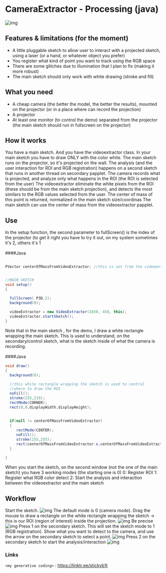 

# CameraExtractor - Processing (java) 


![img](https://github.com/sitodav/camera_extractor/blob/develop/images/0.png?raw=true "Title")


## Features & limitations (for the moment)
- A little pluggable sketch to allow user to interact with a projected sketch, using a laser (or a hand, or whatever object you prefer)
- You register what kind of point you want to track using the RGB space
- There are some glitches due to illumination that I plan to fix (making it more robust)
- The main sketch should only work with white drawing (stroke and fill)


## What you need
- A cheap camera (the better the model, the better the results), mounted on the projector (or in a place where can record the projection)
- A projector
- At least one monitor (to control the demo) separated from the projector (the main sketch should run in fullscreen on the projector)

## How it works
You have a main sketch. And you have the videoextractor class.
In your main sketch you have to draw ONLY with the color white.
The main sketch runs on the projector, so it's projected on the wall.
The analysis (and the user interaction for ROI and RGB registration) happens on a second sketch that runs in another thread on secondary papplet.
The camera records what is projected, and analyze only what happens in the ROI (the ROI is selected from the user)
The videoextractor eliminate the white pixels from the ROI (these should be from the main sketch projection), and detects the most similars to the RGB values selected from the user.
The center of mass of this point is returned, normalized in the main sketch size/coordinas
The main sketch can use the center of mass from the videoextractor papplet.
 

 

## Use

In the setup function, the second parameter to fullScreen() is the index of the projector (to get it right you have
to try it out, on my system sometimes it's 2, others it's 1

 ####Java　
```java

PVector centerOfMassFromVideoExtractor; //this is set from the videoextractor


//MAIN SKETCH
void setup()
{

  fullScreen( P3D,2);  
  background(0);
  
  videoExtractor = new VideoExtractor(1650, 450, this); 
  videoExtractor.startSketch();
}
```

Note that in the main sketch , for the demo, I draw a white rectangle wrapping the main sketch.
This is used to understand, on the secondary/control sketch, what is the sketch inside of what the camera is recording.

 ####Java　
```java
void draw()
{
  background(0);
  
  //this white rectangle wrapping the sketch is used to control 
  //where to draw the ROI
  noFill();
  stroke(255,210);
  rectMode(CORNER);
  rect(0,0,displayWidth,displayHeight);
  
  
  if(null != centerOfMassFromVideoExtractor)
  {
     rectMode(CENTER);
     noFill();
     stroke(255,255);
     rect(centerOfMassFromVideoExtractor.x,centerOfMassFromVideoExtractor.y,50,50);
  }
 
}
```

When you start the sketch, on the second window (not the one of the main sketch)
you have 3 working modes (the starting one is 0)
0: Register ROI 
1: Register what RGB color detect 
2: Start the analysis and interaction between the videoextractor and the main sketch



## Workflow
Start the sketch.
![img](https://github.com/sitodav/camera_extractor/blob/develop/images/1.png?raw=true "Title")
The default mode is 0 (camera mode).
Drag the mouse to draw a rectangle on the white rectangle wrapping the sketch -> this is our ROI (region of interest) inside the projection.
![img](https://github.com/sitodav/camera_extractor/blob/develop/images/2.png?raw=true "Title")
Be precise
![img](https://github.com/sitodav/camera_extractor/blob/develop/images/3.png?raw=true "Title")
Press 1 on the secondary sketch.
This will set the sketch mode to 1 (RGB registration).
Show what you want to detect to the camera, and use the arrow on the secondary sketch to select a point.
![img](https://github.com/sitodav/camera_extractor/blob/develop/images/4.png?raw=true "Title") 
Press 2 on the secondary sketch to start the analysis/interaction
![img](https://github.com/sitodav/camera_extractor/blob/develop/images/5.png?raw=true "Title")
 

 

### Links

`<my generative coding>` : <https://linktr.ee/stickyb1t>



###

